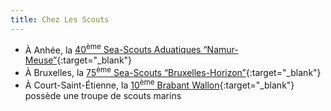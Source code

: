 ```yaml
---
title: Chez Les Scouts
---
```

- À Anhée, la [40<sup>ème</sup> Sea-Scouts Aduatiques “Namur-Meuse”](https://facebook.com/Scouts-Marins-Aduatiques-NM040-Anhée-1111893445494347/){:target="_blank"}
- À Bruxelles, la [75<sup>ème</sup> Sea-Scouts “Bruxelles-Horizon”](http://www.75seascouts.be){:target="_blank"}
- À Court-Saint-Étienne, la [10<sup>ème</sup> Brabant Wallon](http://www.unite10bw.net){:target="_blank"} possède une troupe de scouts marins
